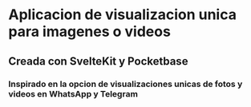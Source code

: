 # Aplicacion de visualizacion unica para imagenes o videos

## Creada con SvelteKit y Pocketbase

### Inspirado en la opcion de visualizaciones unicas de fotos y videos en WhatsApp y Telegram
